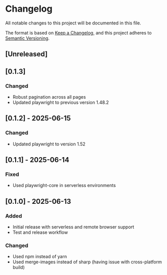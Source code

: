 # Changelog

All notable changes to this project will be documented in this file.

The format is based on [Keep a Changelog](https://keepachangelog.com/en/1.0.0/),
and this project adheres to [Semantic Versioning](https://semver.org/spec/v2.0.0.html).

## [Unreleased]

## [0.1.3]

### Changed
- Robust pagination across all pages
- Updated playwright to previous version 1.48.2

## [0.1.2] - 2025-06-15

### Changed
- Updated playwright to version 1.52

## [0.1.1] - 2025-06-14

### Fixed
- Used playwright-core in serverless environments

## [0.1.0] - 2025-06-13

### Added
- Initial release with serverless and remote browser support
- Test and release workflow

### Changed
- Used npm instead of yarn
- Used merge-images instead of sharp (having issue with cross-platform build)
